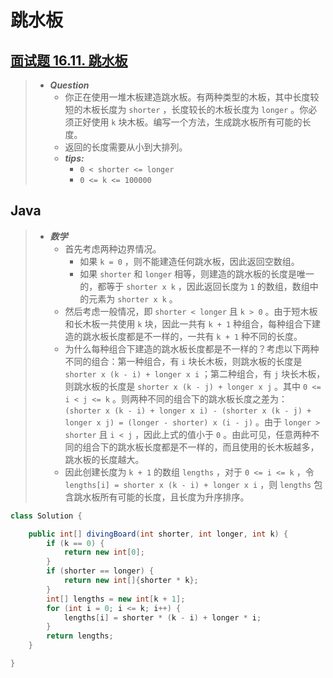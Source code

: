 # 跳水板

## [面试题 16.11. 跳水板](https://leetcode.cn/problems/diving-board-lcci/)

> - ***Question***
>   - 你正在使用一堆木板建造跳水板。有两种类型的木板，其中长度较短的木板长度为 `shorter` ，长度较长的木板长度为 `longer` 。你必须正好使用 `k` 块木板。编写一个方法，生成跳水板所有可能的长度。
>   - 返回的长度需要从小到大排列。
>   - ***tips:***
>     - `0 < shorter <= longer`
>     - `0 <= k <= 100000`

## Java

> - ***数学***
>   - 首先考虑两种边界情况。
>     - 如果 `k = 0` ，则不能建造任何跳水板，因此返回空数组。
>     - 如果 `shorter` 和 `longer` 相等，则建造的跳水板的长度是唯一的，都等于 `shorter x k` ，因此返回长度为 `1` 的数组，数组中的元素为 `shorter x k` 。
>   - 然后考虑一般情况，即 `shorter < longer` 且 `k > 0` 。由于短木板和长木板一共使用 `k` 块，因此一共有 `k + 1` 种组合，每种组合下建造的跳水板长度都是不一样的，一共有 `k + 1` 种不同的长度。
>   - 为什么每种组合下建造的跳水板长度都是不一样的？考虑以下两种不同的组合：第一种组合，有 `i` 块长木板，则跳水板的长度是 `shorter x (k - i) + longer x i` ；第二种组合，有 `j` 块长木板，则跳水板的长度是 `shorter x (k - j) + longer x j` 。其中 `0 <= i < j <= k` 。则两种不同的组合下的跳水板长度之差为： `(shorter x (k - i) + longer x i) - (shorter x (k - j) + longer x j) = (longer - shorter) x (i - j)` 。由于 `longer > shorter` 且 `i < j` ，因此上式的值小于 `0` 。由此可见，任意两种不同的组合下的跳水板长度都是不一样的，而且使用的长木板越多，跳水板的长度越大。
>   - 因此创建长度为 `k + 1` 的数组 `lengths` ，对于 `0 <= i <= k` ，令 `lengths[i] = shorter x (k - i) + longer x i` ，则 `lengths` 包含跳水板所有可能的长度，且长度为升序排序。

```java
class Solution {

    public int[] divingBoard(int shorter, int longer, int k) {
        if (k == 0) {
            return new int[0];
        }
        if (shorter == longer) {
            return new int[]{shorter * k};
        }
        int[] lengths = new int[k + 1];
        for (int i = 0; i <= k; i++) {
            lengths[i] = shorter * (k - i) + longer * i;
        }
        return lengths;
    }

}
```
